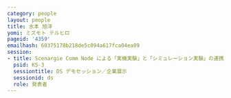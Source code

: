 ```yaml
---
category: people
layout: people
title: 水本 旭洋
yomi: ミズモト テルヒロ
pageid: '4359'
emailhash: 60375178b218de5c094a617fca04ea09
session:
- title: Scenargie Comm Node による「実機実験」と「シミュレーション実験」の連携
  psid: KS-3
  sessiontitle: DS デモセッション／企業展示
  sessionid: ds
  role: 発表者
---
```

